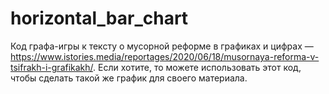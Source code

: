 # horizontal_bar_chart
Код графа-игры к тексту о мусорной реформе в графиках и цифрах — https://www.istories.media/reportages/2020/06/18/musornaya-reforma-v-tsifrakh-i-grafikakh/. Если хотите, то можете использовать этот код, чтобы сделать такой же график для своего материала.
